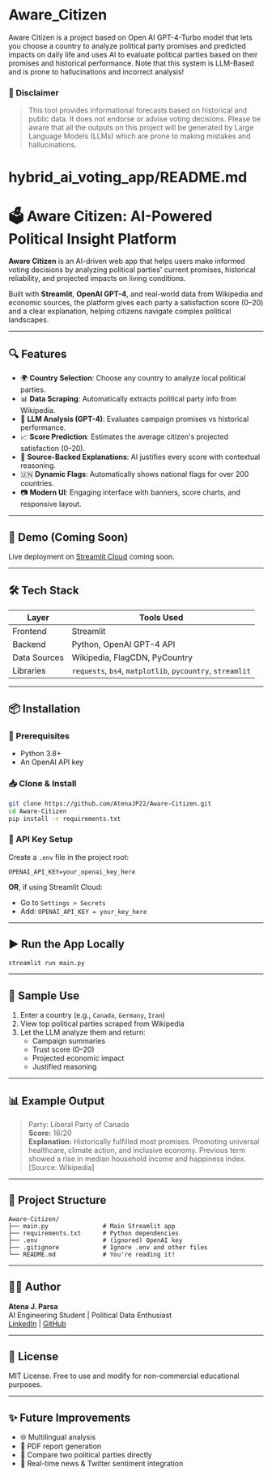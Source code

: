 # Aware_Citizen
Aware Citizen is a project based on Open AI GPT-4-Turbo model that lets you choose a country to analyze political party promises and predicted impacts on daily life and uses AI to evaluate political parties based on their promises and historical performance. Note that this system is LLM-Based and is prone to hallucinations and incorrect analysis!

### 🚨 Disclaimer

> This tool provides informational forecasts based on historical and public data. It does not endorse or advise voting decisions. Please be aware that all the outputs on this project will be generated by Large Language Models (LLMs) which are prone to making mistakes and hallucinations.
>

# hybrid_ai_voting_app/README.md

# 🗳️ Aware Citizen: AI-Powered Political Insight Platform

**Aware Citizen** is an AI-driven web app that helps users make informed voting decisions by analyzing political parties' current promises, historical reliability, and projected impacts on living conditions.

Built with **Streamlit**, **OpenAI GPT-4**, and real-world data from Wikipedia and economic sources, the platform gives each party a satisfaction score (0–20) and a clear explanation, helping citizens navigate complex political landscapes.

---

## 🔍 Features

- 🌍 **Country Selection**: Choose any country to analyze local political parties.
- 📊 **Data Scraping**: Automatically extracts political party info from Wikipedia.
- 🤖 **LLM Analysis (GPT-4)**: Evaluates campaign promises vs historical performance.
- 📈 **Score Prediction**: Estimates the average citizen's projected satisfaction (0–20).
- 🧠 **Source-Backed Explanations**: AI justifies every score with contextual reasoning.
- 🇺🇳 **Dynamic Flags**: Automatically shows national flags for over 200 countries.
- 📷 **Modern UI**: Engaging interface with banners, score charts, and responsive layout.

---

## 🚀 Demo (Coming Soon)

Live deployment on [Streamlit Cloud](https://streamlit.io/cloud) coming soon.

---

## 🛠️ Tech Stack

| Layer        | Tools Used                         |
|--------------|------------------------------------|
| Frontend     | Streamlit                          |
| Backend      | Python, OpenAI GPT-4 API           |
| Data Sources | Wikipedia, FlagCDN, PyCountry      |
| Libraries    | `requests`, `bs4`, `matplotlib`, `pycountry`, `streamlit` |

---

## 📦 Installation

### 🔧 Prerequisites
- Python 3.8+
- An OpenAI API key

### 📥 Clone & Install
```bash
git clone https://github.com/AtenaJP22/Aware-Citizen.git
cd Aware-Citizen
pip install -r requirements.txt
```

### 🔐 API Key Setup
Create a `.env` file in the project root:
```
OPENAI_API_KEY=your_openai_key_here
```

**OR**, if using Streamlit Cloud:
- Go to `Settings > Secrets`
- Add: `OPENAI_API_KEY = your_key_here`

---

## ▶️ Run the App Locally
```bash
streamlit run main.py
```

---

## 🧪 Sample Use

1. Enter a country (e.g., `Canada`, `Germany`, `Iran`)
2. View top political parties scraped from Wikipedia
3. Let the LLM analyze them and return:
   - Campaign summaries
   - Trust score (0–20)
   - Projected economic impact
   - Justified reasoning

---

## 📊 Example Output

> Party: Liberal Party of Canada  
> **Score:** 16/20  
> **Explanation:** Historically fulfilled most promises. Promoting universal healthcare, climate action, and inclusive economy. Previous term showed a rise in median household income and happiness index. [Source: Wikipedia]

---

## 📁 Project Structure

```
Aware-Citizen/
├── main.py               # Main Streamlit app
├── requirements.txt      # Python dependencies
├── .env                  # (ignored) OpenAI key
├── .gitignore            # Ignore .env and other files
└── README.md             # You're reading it!
```

---

## 🙋‍♀️ Author

**Atena J. Parsa**  
AI Engineering Student | Political Data Enthusiast  
[LinkedIn](www.linkedin.com/in/atena-jafari-parsa) | [GitHub](https://github.com/AtenaJP22)

---

## 📄 License

MIT License. Free to use and modify for non-commercial educational purposes.

---

## ✨ Future Improvements

- 🌐 Multilingual analysis
- 📎 PDF report generation
- 🔀 Compare two political parties directly
- 📡 Real-time news & Twitter sentiment integration
